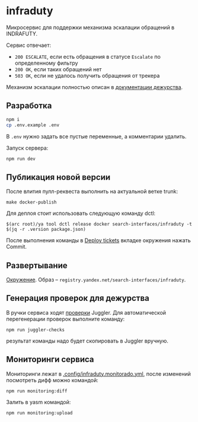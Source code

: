 # infraduty

Микросервис для поддержки механизма эскалации обращений в INDRAFUTY.

Сервис отвечает:

- `200 ESCALATE`, если есть обращения в статусе `Escalate` по определенному фильтру
- `200 OK`, если таких обращений нет
- `503 OK`, если не удалось получить обращения от трекера

Механизм эскалации полностью описан в [документации дежурства](https://doc.yandex-team.ru/si-infra/duty_knowledge_base/eskalaciya.html).

## Разработка

```sh
npm i
cp .env.example .env
```

В `.env` нужно задать все пустые переменные, а комментарии удалить.

Запуск сервера:

```sh
npm run dev
```

## Публикация новой версии

После влития пулл-реквеста выполнить на актуальной ветке trunk:
```
make docker-publish
```

Для деплоя стоит использовать следующую команду dctl:
```
$(arc root)/ya tool dctl release docker search-interfaces/infraduty -t $(jq -r .version package.json)
```

После выполнения команды в [Deploy tickets](https://deploy.yandex-team.ru/stages/infraduty/deploy-tickets) вкладке
окружения нажать Commit.

## Развертывание

[Окружение](https://deploy.yandex-team.ru/stage/infraduty). Образ – `registry.yandex.net/search-interfaces/infraduty`.

## Генерация проверок для дежурства

В ручки сервиса ходят [проверки](https://juggler.yandex-team.ru/aggregate_checks/?query=namespace%3Dinfraduty) Juggler. Для автоматической перегенерации проверок выполните команду:

```
npm run juggler-checks
```

результат команды надо будет скопировать в Juggler вручную.

## Мониторинги сервиса

Мониторинги лежат в [.config/infraduty.monitorado.yml](./.config/infraduty.monitorado.yml), после изменений посмотреть дифф можно командой:

```
npm run monitoring:diff
```

Залить в yasm командой:

```
npm run monitoring:upload
```

